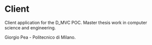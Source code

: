 # Client
Client application for the D_MVC POC. Master thesis work in computer science and engineering. 

Giorgio Pea - Politecnico di Milano.
